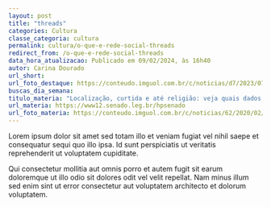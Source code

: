```yaml
---
layout: post
title: "threads"
categories: Cultura
classe_categoria: cultura
permalink: cultura/o-que-e-rede-social-threads
redirect_from: /o-que-e-rede-social-threads
data_hora_atualizacao: Publicado em 09/02/2024, às 16h40
autor: Carina Dourado
url_short: 
url_foto_destaque: https://conteudo.imguol.com.br/c/noticias/d7/2023/07/06/tela-de-celular-com-o-app-threads-da-meta-1688648748382_v2_900x506.jpg
buscas_dia_semana: 
titulo_materia: "Localização, curtida e até religião: veja quais dados o Threads coleta de você"
url_materia: https://www12.senado.leg.br/hpsenado
url_foto_materia: https://conteudo.imguol.com.br/c/noticias/62/2020/02/18/celular-smartphone-privacidade-dados-aplicativos-documento-1582053837533_v2_300x225.jpg.webp
---
```

Lorem ipsum dolor sit amet sed totam illo et veniam fugiat vel nihil saepe et consequatur sequi quo illo ipsa. Id sunt perspiciatis ut veritatis reprehenderit ut voluptatem cupiditate. 

Qui consectetur mollitia aut omnis porro et autem fugit sit earum doloremque ut illo odio sit dolores odit vel velit repellat. Nam minus illum sed enim sint ut error consectetur aut voluptatem architecto et dolorum voluptatem. 


